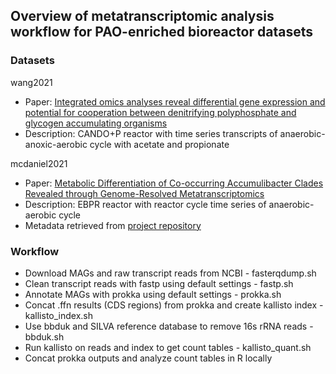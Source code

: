 ## Overview of metatranscriptomic analysis workflow for PAO-enriched bioreactor datasets

### Datasets
wang2021
- Paper: [Integrated omics analyses reveal differential gene expression and potential for cooperation between denitrifying polyphosphate and glycogen accumulating organisms](https://sfamjournals.onlinelibrary.wiley.com/doi/10.1111/1462-2920.15486)
- Description: CANDO+P reactor with time series transcripts of anaerobic-anoxic-aerobic cycle with acetate and propionate

mcdaniel2021
- Paper: [Metabolic Differentiation of Co-occurring Accumulibacter Clades Revealed through Genome-Resolved Metatranscriptomics](https://journals.asm.org/doi/10.1128/mSystems.00474-21)
- Description: EBPR reactor with reactor cycle time series of anaerobic-aerobic cycle
- Metadata retrieved from [project repository](https://github.com/elizabethmcd/R3R4)


### Workflow
- Download MAGs and raw transcript reads from NCBI -  fasterqdump.sh
- Clean transcript reads with fastp using default settings - fastp.sh
- Annotate MAGs with prokka using default settings - prokka.sh
- Concat .ffn results (CDS regions) from prokka and create kallisto index - kallisto_index.sh
- Use bbduk and SILVA reference database to remove 16s rRNA reads - bbduk.sh
- Run kallisto on reads and index to get count tables - kallisto_quant.sh
- Concat prokka outputs and analyze count tables in R locally
